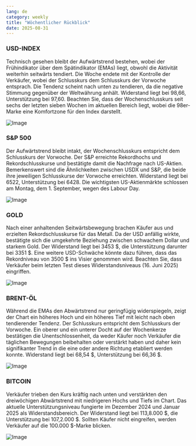 ```yaml
---
lang: de
category: weekly
title: "Wöchentlicher Rückblick"
date: 2025-08-31
---
```


### USD-INDEX

Technisch gesehen bleibt der Aufwärtstrend bestehen, wobei der Frühindikator über dem Spätindikator (EMAs) liegt, obwohl die Aktivität weiterhin seitwärts tendiert. Die Woche endete mit der Kontrolle der Verkäufer, wobei der Schlusskurs dem Schlusskurs der Vorwoche entsprach. Die Tendenz scheint nach unten zu tendieren, da die negative Stimmung gegenüber der Weltwährung anhält. Widerstand liegt bei 98,66, Unterstützung bei 97,60. Beachten Sie, dass der Wochenschlusskurs seit sechs der letzten sieben Wochen im aktuellen Bereich liegt, wobei die 98er-Marke eine Komfortzone für den Index darstellt.

![Image](https://markleighedu.github.io/img/Aug-2025/31-Aug-2025/usdindex.jpg)

### S&P 500

Der Aufwärtstrend bleibt intakt, der Wochenschlusskurs entspricht dem Schlusskurs der Vorwoche. Der S&P erreichte Rekordhochs und Rekordschlusskurse und bestätigte damit die Nachfrage nach US-Aktien. Bemerkenswert sind die Ähnlichkeiten zwischen USDX und S&P, die beide ihre jeweiligen Schlusskurse der Vorwoche erreichten. Widerstand liegt bei 6522, Unterstützung bei 6428. Die wichtigsten US-Aktienmärkte schlossen am Montag, dem 1. September, wegen des Labour Day.

![Image](https://markleighedu.github.io/img/Aug-2025/31-Aug-2025/sp500.jpg)

### GOLD

Nach einer anhaltenden Seitwärtsbewegung brachen Käufer aus und erzielten Rekordschlusskurse für das Metall. Da der USD anfällig wirkte, bestätigte sich die umgekehrte Beziehung zwischen schwachem Dollar und starkem Gold. Der Widerstand liegt bei 3453 $, die Unterstützung darunter bei 3351 $. Eine weitere USD-Schwäche könnte dazu führen, dass das Rekordniveau von 3500 $ ins Visier genommen wird. Beachten Sie, dass Verkäufer beim letzten Test dieses Widerstandsniveaus (16. Juni 2025) eingriffen.

![Image](https://markleighedu.github.io/img/Aug-2025/31-Aug-2025/gold.jpg)

### BRENT-ÖL

Während die EMAs den Abwärtstrend nur geringfügig widerspiegeln, zeigt der Chart ein höheres Hoch und ein höheres Tief mit leicht nach oben tendierender Tendenz. Der Schlusskurs entspricht dem Schlusskurs der Vorwoche. Ein oberer und ein unterer Docht auf der Wochenkerze bestätigen die Unentschlossenheit, da weder Käufer noch Verkäufer die täglichen Bewegungen beibehalten oder verstärkt haben und daher kein signifikanter Trend in die eine oder andere Richtung etabliert werden konnte. Widerstand liegt bei 68,54 $, Unterstützung bei 66,36 $.

![Image](https://markleighedu.github.io/img/Aug-2025/31-Aug-2025/brentoil.jpg)

### BITCOIN

Verkäufer trieben den Kurs kräftig nach unten und verstärkten den dreiwöchigen Abwärtstrend mit niedrigeren Hochs und Tiefs im Chart. Das aktuelle Unterstützungsniveau fungierte im Dezember 2024 und Januar 2025 als Widerstandsbereich. Der Widerstand liegt bei 113,8.000 $, die Unterstützung bei 107,2.000 $. Sollten Käufer nicht eingreifen, werden Verkäufer auf die 100.000 $-Marke blicken.

![Image](https://markleighedu.github.io/img/Aug-2025/31-Aug-2025/bitcoin.jpg)

